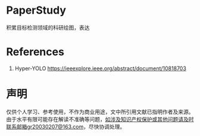 # PaperStudy
积累目标检测领域的科研绘图，表达


# References
1. Hyper-YOLO https://ieeexplore.ieee.org/abstract/document/10818703

# 声明
仅供个人学习、参考使用，不作为商业用途，文中所引用文献已指明作者及来源。由于水平有限可能存在解读不准确等问题，如涉及知识产权保护或其他问题请及时联系邮箱gr20030207@163.com，尽快协调处理。